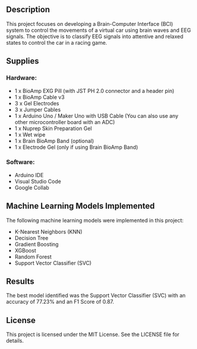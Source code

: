 ## Description 

This project focuses on developing a Brain-Computer Interface (BCI) system to control the movements of a virtual car using brain waves and EEG signals. The objective is to classify EEG signals into attentive and relaxed states to control the car in a racing game.

## Supplies

### Hardware:
- 1 x BioAmp EXG Pill (with JST PH 2.0 connector and a header pin)
- 1 x BioAmp Cable v3
- 3 x Gel Electrodes
- 3 x Jumper Cables
- 1 x Arduino Uno / Maker Uno with USB Cable (You can also use any other microcontroller board with an ADC)
- 1 x Nuprep Skin Preparation Gel
- 1 x Wet wipe
- 1 x Brain BioAmp Band (optional)
- 1 x Electrode Gel (only if using Brain BioAmp Band)

### Software:
- Arduino IDE
- Visual Studio Code
- Google Collab

## Machine Learning Models Implemented

The following machine learning models were implemented in this project:
- K-Nearest Neighbors (KNN)
- Decision Tree
- Gradient Boosting
- XGBoost
- Random Forest
- Support Vector Classifier (SVC)

## Results

The best model identified was the Support Vector Classifier (SVC) with an accuracy of 77.23% and an F1 Score of 0.87.

## License

This project is licensed under the MIT License. See the LICENSE file for details.

